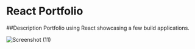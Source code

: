 # React Portfolio

##Description
Portfolio using React showcasing a few build applications.

![Screenshot (11)](https://github.com/JMDT1004/reactfolio/assets/131495987/3107ac31-4811-4adf-9682-7ddbbd6811c4)


